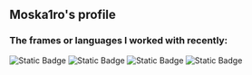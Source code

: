 ## Moska1ro's profile
### The frames or languages I worked with recently:

![Static Badge](https://img.shields.io/badge/PyTorch-orange?logo=pytorch&logoColor=FFFFFF)
![Static Badge](https://img.shields.io/badge/Vue.js-gray?logo=vuedotjs&logoColor=%234FC08D)
![Static Badge](https://img.shields.io/badge/SpringBoot-white?logo=springboot&logoColor=%236DB33F)
![Static Badge](https://img.shields.io/badge/C%2B%2B-black?logo=cplusplus&logoColor=%2300599C)
